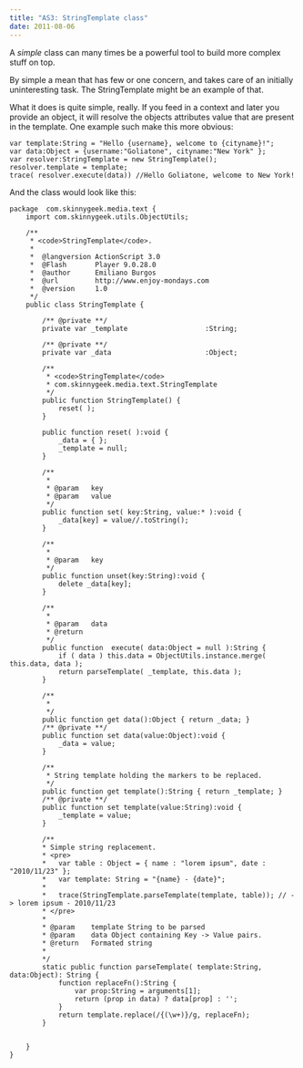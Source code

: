 ```yaml
---
title: "AS3: StringTemplate class"
date: 2011-08-06
---
```

A _simple_ class can many times be a powerful tool to build more complex stuff on top.

By simple a mean that has few or one concern, and takes care of an initially uninteresting task. The StringTemplate might be an example of that.

What it does is quite simple, really. If you feed in a context and later you provide an object, it will resolve the objects attributes value that are present in the template. One example such make this more obvious:

    var template:String = "Hello {username}, welcome to {cityname}!";
    var data:Object = {username:"Goliatone", cityname:"New York" };
    var resolver:StringTemplate = new StringTemplate();
    resolver.template = template;
    trace( resolver.execute(data)) //Hello Goliatone, welcome to New York!

And the class would look like this:

    package  com.skinnygeek.media.text {
    	import com.skinnygeek.utils.ObjectUtils;    
    
    	/**
    	 * <code>StringTemplate</code>.
    	 *
    	 *	@langversion ActionScript 3.0
    	 *	@Flash 		 Player 9.0.28.0
    	 *	@author 	 Emiliano Burgos
    	 *	@url		 http://www.enjoy-mondays.com
    	 *  @version 	 1.0
    	 */
    	public class StringTemplate {
    		
    		/** @private **/
    		private var _template					:String;
    		
    		/** @private **/
    		private var _data						:Object;    		
    		
    		/**
    		 * <code>StringTemplate</code>
    		 * com.skinnygeek.media.text.StringTemplate
    		 */
    		public function StringTemplate() {
    			reset( );
    		}
    		
    		public function reset( ):void {
    			_data = { };
    			_template = null;
    		}
    		
    		/**
    		 *
    		 * @param	key
    		 * @param	value
    		 */
    		public function set( key:String, value:* ):void {
    			_data[key] = value//.toString();
    		}
    		
    		/**
    		 *
    		 * @param	key
    		 */
    		public function unset(key:String):void {
    			delete _data[key];
    		}
    		
    		/**
    		 *
    		 * @param	data
    		 * @return
    		 */
    		public function  execute( data:Object = null ):String {
    			if ( data ) this.data = ObjectUtils.instance.merge( this.data, data );
    			return parseTemplate( _template, this.data );
    		}
    		
    		/**
    		 *
    		 */
    		public function get data():Object { return _data; }
    		/** @private **/
    		public function set data(value:Object):void {
    			_data = value;
    		}
    		
    		/**
    		 * String template holding the markers to be replaced.
    		 */
    		public function get template():String { return _template; }
    		/** @private **/
    		public function set template(value:String):void {
    			_template = value;
    		}
    		
    		/**
    		* Simple string replacement.
    		* <pre>
    		* 	var table : Object = { name : "lorem ipsum", date : "2010/11/23" };
    		*	var template: String = "{name} - {date}";
    		*
    		* 	trace(StringTemplate.parseTemplate(template, table)); // -> lorem ipsum - 2010/11/23
    		* </pre>
    		*
    		* @param	template String to be parsed
    		* @param 	data Object containing Key -> Value pairs.
    		* @return 	Formated string
    		*
    		*/
    		static public function parseTemplate( template:String, data:Object): String {
    			function replaceFn():String {
    				var prop:String = arguments[1];
    				return (prop in data) ? data[prop] : '';
    			}
    			return template.replace(/{(\w+)}/g, replaceFn);
    		}
    		
    		
    	}
    } 

